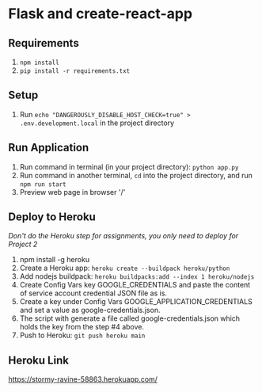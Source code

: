 # Flask and create-react-app

## Requirements
1. `npm install`
2. `pip install -r requirements.txt`

## Setup
1. Run `echo "DANGEROUSLY_DISABLE_HOST_CHECK=true" > .env.development.local` in the project directory

## Run Application
1. Run command in terminal (in your project directory): `python app.py`
2. Run command in another terminal, `cd` into the project directory, and run `npm run start`
3. Preview web page in browser '/'

## Deploy to Heroku
*Don't do the Heroku step for assignments, you only need to deploy for Project 2*
1. npm install -g heroku
2. Create a Heroku app: `heroku create --buildpack heroku/python`
3. Add nodejs buildpack: `heroku buildpacks:add --index 1 heroku/nodejs`
4. Create Config Vars key GOOGLE_CREDENTIALS and paste the content of service account credential JSON file as is.
5. Create a key under Config Vars GOOGLE_APPLICATION_CREDENTIALS and set a value as google-credentials.json.
6. The script with generate a file called google-credentials.json which holds the key from the step #4 above. 
7. Push to Heroku: `git push heroku main`

## Heroku Link
https://stormy-ravine-58863.herokuapp.com/ 
